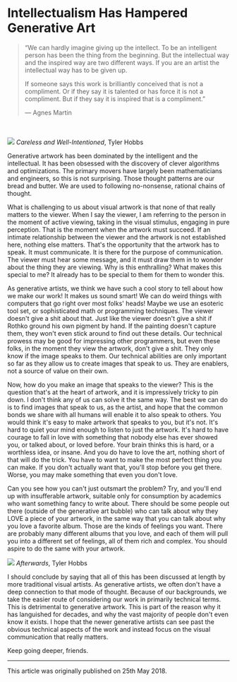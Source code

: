 # Intellectualism Has Hampered Generative Art


> “We can hardly imagine giving up the intellect. To be an intelligent person has been the thing from the beginning. But the intellectual way and the inspired way are two different ways. If you are an artist the intellectual way has to be given up.
> 
> If someone says this work is brilliantly conceived that is not a compliment. Or if they say it is talented or has force it is not a compliment. But if they say it is inspired that is a compliment.”
> 
> — Agnes Martin

\
\
![](https://i.imgur.com/nDuQKcv.jpg)
*Careless and Well-Intentioned*, Tyler Hobbs


Generative artwork has been dominated by the intelligent and the intellectual. It has been obsessed with the discovery of clever algorithms and optimizations. The primary movers have largely been mathematicians and engineers, so this is not surprising. Those thought patterns are our bread and butter. We are used to following no-nonsense, rational chains of thought.

What is challenging to us about visual artwork is that none of that really matters to the viewer. When I say the viewer, I am referring to the person in the moment of active viewing, taking in the visual stimulus, engaging in pure perception. That is the moment when the artwork must succeed. If an intimate relationship between the viewer and the artwork is not established here, nothing else matters. That's the opportunity that the artwork has to speak. It must communicate. It is there for the purpose of communication. The viewer must hear some message, and it must draw them in to wonder about the thing they are viewing. Why is this enthralling? What makes this special to me? It already has to be special to them for them to wonder this.

As generative artists, we think we have such a cool story to tell about how we make our work! It makes us sound smart! We can do weird things with computers that go right over most folks' heads! Maybe we use an esoteric tool set, or sophisticated math or programming techniques. The viewer doesn't give a shit about that. Just like the viewer doesn't give a shit if Rothko ground his own pigment by hand. If the painting doesn't capture them, they won't even stick around to find out these details. Our technical prowess may be good for impressing other programmers, but even these folks, in the moment they view the artwork, don't give a shit. They only know if the image speaks to them. Our technical abilities are only important so far as they allow us to create images that speak to us. They are enablers, not a source of value on their own.

Now, how do you make an image that speaks to the viewer? This is the question that's at the heart of artwork, and it is impressively tricky to pin down. I don't think any of us can solve it the same way. The best we can do is to find images that speak to us, as the artist, and hope that the common bonds we share with all humans will enable it to also speak to others. You would think it's easy to make artwork that speaks to you, but it's not. It's hard to quiet your mind enough to listen to just the artwork. It's hard to have courage to fall in love with something that nobody else has ever showed you, or talked about, or loved before. Your brain thinks this is hard, or a worthless idea, or insane. And you do have to love the art, nothing short of that will do the trick. You have to want to make the most perfect thing you can make. If you don't actually want that, you'll stop before you get there. Worse, you may make something that even you don't love.

Can you see how you can't just outsmart the problem? Try, and you'll end up with insufferable artwork, suitable only for consumption by academics who want something fancy to write about. There should be some people out there (outside of the generative art bubble) who can talk about why they LOVE a piece of your artwork, in the same way that you can talk about why you love a favorite album. Those are the kinds of feelings you want. There are probably many different albums that you love, and each of them will pull you into a different set of feelings, all of them rich and complex. You should aspire to do the same with your artwork.

![](https://i.imgur.com/H8XBAI0.png)
*Afterwards*, Tyler Hobbs

I should conclude by saying that all of this has been discussed at length by more traditional visual artists. As generative artists, we often don't have a deep connection to that mode of thought. Because of our backgrounds, we take the easier route of considering our work in primarily technical terms. This is detrimental to generative artwork. This is part of the reason why it has languished for decades, and why the vast majority of people don't even know it exists. I hope that the newer generative artists can see past the obvious technical aspects of the work and instead focus on the visual communication that really matters. 

Keep going deeper, friends.

---

This article was originally published on 25th May 2018.
